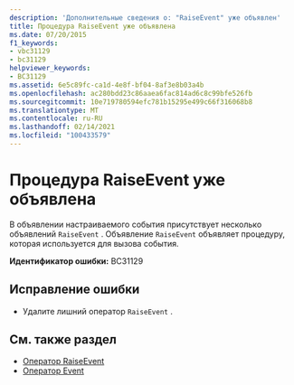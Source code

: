 ```yaml
---
description: 'Дополнительные сведения о: "RaiseEvent" уже объявлен'
title: Процедура RaiseEvent уже объявлена
ms.date: 07/20/2015
f1_keywords:
- vbc31129
- bc31129
helpviewer_keywords:
- BC31129
ms.assetid: 6e5c89fc-ca1d-4e8f-bf04-8af3e8b03a4b
ms.openlocfilehash: ac280bdd23c86aaea6fac814ad6c8c99bfe526fb
ms.sourcegitcommit: 10e719780594efc781b15295e499c66f316068b8
ms.translationtype: MT
ms.contentlocale: ru-RU
ms.lasthandoff: 02/14/2021
ms.locfileid: "100433579"
---
```

# <a name="raiseevent-is-already-declared"></a>Процедура RaiseEvent уже объявлена

В объявлении настраиваемого события присутствует несколько объявлений `RaiseEvent` . Объявление `RaiseEvent` объявляет процедуру, которая используется для вызова события.  
  
 **Идентификатор ошибки:** BC31129  
  
## <a name="to-correct-this-error"></a>Исправление ошибки  
  
- Удалите лишний оператор `RaiseEvent` .  
  
## <a name="see-also"></a>См. также раздел

- [Оператор RaiseEvent](../language-reference/statements/raiseevent-statement.md)
- [Оператор Event](../language-reference/statements/event-statement.md)
